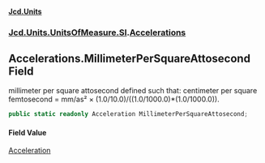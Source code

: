 #### [Jcd.Units](index.md 'index')

### [Jcd.Units.UnitsOfMeasure.SI](Jcd.Units.UnitsOfMeasure.SI.md 'Jcd.Units.UnitsOfMeasure.SI').[Accelerations](Accelerations.md 'Jcd.Units.UnitsOfMeasure.SI.Accelerations')

## Accelerations.MillimeterPerSquareAttosecond Field

millimeter per square attosecond defined such that: centimeter per square femtosecond = mm/as² ×
(1.0/10.0)/((1.0/1000.0)*(1.0/1000.0)).

```csharp
public static readonly Acceleration MillimeterPerSquareAttosecond;
```

#### Field Value

[Acceleration](Acceleration.md 'Jcd.Units.UnitTypes.Acceleration')